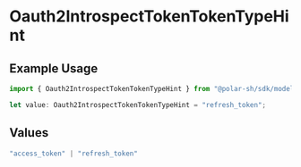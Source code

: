# Oauth2IntrospectTokenTokenTypeHint

## Example Usage

```typescript
import { Oauth2IntrospectTokenTokenTypeHint } from "@polar-sh/sdk/models/operations/oauth2introspecttoken.js";

let value: Oauth2IntrospectTokenTokenTypeHint = "refresh_token";
```

## Values

```typescript
"access_token" | "refresh_token"
```